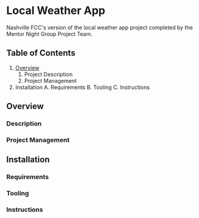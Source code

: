 # Local Weather App

Nashville FCC's version of the local weather app project completed by the Mentor Night Group Project Team.

## Table of Contents

1. [Overview](#overview)
    1. Project Description
    2. Project Management
1. Installation
    A. Requirements
    B. Tooling
    C. Instructions

## Overview<a name="overview"></a>

### Description

### Project Management

## Installation

### Requirements

### Tooling

### Instructions
